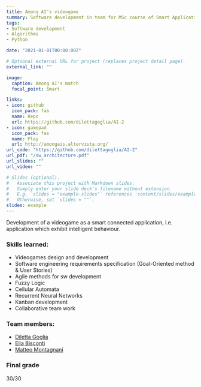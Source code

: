 ```yaml
---
title: Among AI's videogame
summary: Software development in team for MSc course of Smart Applications.
tags:
- Software development
- Algorithms
- Python

date: "2021-01-01T00:00:00Z"

# Optional external URL for project (replaces project detail page).
external_link: ""

image:
  caption: Among AI's match
  focal_point: Smart

links:
- icon: github
  icon_pack: fab
  name: Repo
  url: https://github.com/dilettagoglia/AI-2
- icon: gamepad
  icon_pack: fas
  name: Play
  url: http://amongais.altervista.org/
url_code: "https://github.com/dilettagoglia/AI-2"
url_pdf: "/sw_architecture.pdf"
url_slides: ""
url_video: ""

# Slides (optional).
#   Associate this project with Markdown slides.
#   Simply enter your slide deck's filename without extension.
#   E.g. `slides = "example-slides"` references `content/slides/example-slides.md`.
#   Otherwise, set `slides = ""`.
slides: example
---
```

Development of a videogame as a smart connected application, i.e. application which exhibit intelligent behaviour.

### Skills learned: 
- Videogames design and development
- Software engineering requirements specification (Goal-Oriented method & User Stories)
- Agile methods for sw development
- Fuzzy Logic
- Cellular Automata
- Recurrent Neural Networks
- Kanban development
- Collaborative team work

### Team members:
- [Diletta Goglia](https://github.com/dilettagoglia)
- [Elia Bisconti](https://github.com/eliabisconti)
- [Matteo Montagnani](https://github.com/monta8)

### Final grade
30/30
